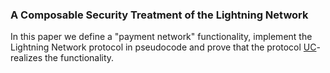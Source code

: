 ### A Composable Security Treatment of the Lightning Network

In this paper we define a "payment network" functionality, implement the
Lightning Network protocol in pseudocode and prove that the protocol
[UC](https://eprint.iacr.org/2000/067.pdf)-realizes the functionality.
